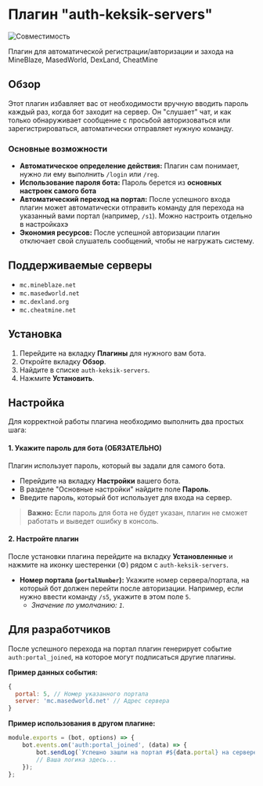 # Плагин "auth-keksik-servers"

![Совместимость](https://img.shields.io/badge/серверы-MineBlaze_|_MasedWorld_|_DexLand_|_CheatMine-orange)

Плагин для автоматической регистрации/авторизации и захода на MineBlaze, MasedWorld, DexLand, CheatMine

## Обзор

Этот плагин избавляет вас от необходимости вручную вводить пароль каждый раз, когда бот заходит на сервер. Он "слушает" чат, и как только обнаруживает сообщение с просьбой авторизоваться или зарегистрироваться, автоматически отправляет нужную команду.

### Основные возможности

-   **Автоматическое определение действия:** Плагин сам понимает, нужно ли ему выполнить `/login` или `/reg`.
-   **Использование пароля бота:** Пароль берется из **основных настроек самого бота**
-   **Автоматический переход на портал:** После успешного входа плагин может автоматически отправить команду для перехода на указанный вами портал (например, `/s1`). Можно настроить отдельно в настройкахэ
-   **Экономия ресурсов:** После успешной авторизации плагин отключает свой слушатель сообщений, чтобы не нагружать систему.

## Поддерживаемые серверы

-   `mc.mineblaze.net`
-   `mc.masedworld.net`
-   `mc.dexland.org`
-   `mc.cheatmine.net`

## Установка

1.  Перейдите на вкладку **Плагины** для нужного вам бота.
2.  Откройте вкладку **Обзор**.
3.  Найдите в списке `auth-keksik-servers`.
4.  Нажмите **Установить**.

## Настройка

Для корректной работы плагина необходимо выполнить два простых шага:

#### 1. Укажите пароль для бота (ОБЯЗАТЕЛЬНО)

Плагин использует пароль, который вы задали для самого бота.

-   Перейдите на вкладку **Настройки** вашего бота.
-   В разделе "Основные настройки" найдите поле **Пароль**.
-   Введите пароль, который бот использует для входа на сервер.

> **Важно:** Если пароль для бота не будет указан, плагин не сможет работать и выведет ошибку в консоль.

#### 2. Настройте плагин

После установки плагина перейдите на вкладку **Установленные** и нажмите на иконку шестеренки (⚙️) рядом с `auth-keksik-servers`.

-   **Номер портала (`portalNumber`):** Укажите номер сервера/портала, на который бот должен перейти после авторизации. Например, если нужно ввести команду `/s5`, укажите в этом поле `5`.
    -   *Значение по умолчанию: `1`.*

## Для разработчиков

После успешного перехода на портал плагин генерирует событие `auth:portal_joined`, на которое могут подписаться другие плагины.

**Пример данных события:**
```javascript
{
  portal: 5, // Номер указанного портала
  server: 'mc.masedworld.net' // Адрес сервера
}
```

**Пример использования в другом плагине:**
```javascript
module.exports = (bot, options) => {
    bot.events.on('auth:portal_joined', (data) => {
        bot.sendLog(`Успешно зашли на портал #${data.portal} на сервере ${data.server}!`);
        // Ваша логика здесь...
    });
};
```

